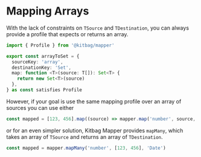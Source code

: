 # Mapping Arrays

With the lack of constraints on `TSource` and `TDestination`, you can always provide a profile that expects or returns an array.

```ts
import { Profile } from '@kitbag/mapper'

export const arrayToSet = {
  sourceKey: 'array',
  destinationKey: 'Set',
  map: function <T>(source: T[]): Set<T> {
    return new Set<T>(source)
  },
} as const satisfies Profile
```

However, if your goal is use the same mapping profile over an array of sources you can use either

```ts
const mapped = [123, 456].map((source) => mapper.map('number', source, 'Date'))
```

or for an even simpler solution, Kitbag Mapper provides `mapMany`, which takes an array of `TSource` and returns an array of `TDestination`.

```ts
const mapped = mapper.mapMany('number', [123, 456], 'Date')
```
